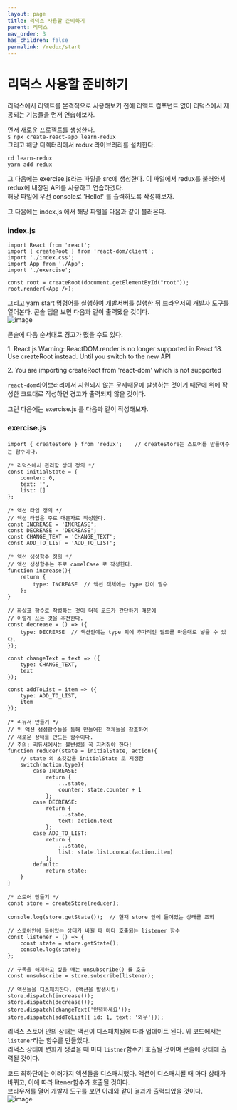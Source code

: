 ```yaml
---
layout: page
title: 리덕스 사용할 준비하기
parent: 리덕스
nav_order: 3
has_children: false
permalink: /redux/start
---
```


# 리덕스 사용할 준비하기

리덕스에서 리액트를 본격적으로 사용해보기 전에 리액트 컴포넌트 없이 리덕스에서 제공되는 기능들을 먼저 연습해보자.  

먼저 새로운 프로젝트를 생성한다.  
`$ npx create-react-app learn-redux`  
그리고 해당 디렉터리에서 redux 라이브러리를 설치한다.  
```
cd learn-redux
yarn add redux
```
그 다음에는 exercise.js라는 파일을 src에 생성한다. 이 파일에서 redux를 불러와서 redux에 내장된 API를 사용하고 연습하겠다.  
해당 파일에 우선 console로 'Hello!' 를 출력하도록 작성해보자.

그 다음에는 index.js 에서 해당 파일을 다음과 같이 불러온다.

### index.js  
```
import React from 'react';
import { createRoot } from 'react-dom/client';
import './index.css';
import App from './App';
import './exercise';

const root = createRoot(document.getElementById("root"));
root.render(<App />);
```

그리고 yarn start 명령어를 실행하여 개발서버를 실행한 뒤 브라우저의 개발자 도구를 열어본다. 콘솔 탭을 보면 다음과 같이 출력됐을 것이다.  
![image](https://user-images.githubusercontent.com/63364990/161878097-2dee13b7-bbcc-4c77-9674-c369dba12d8d.png)

콘솔에 다음 순서대로 경고가 떴을 수도 있다.

1\. React js Warning: ReactDOM.render is no longer supported in React 18. Use createRoot instead. Until you switch to the new API

2\. You are importing createRoot from 'react-dom' which is not supported

`react-dom`라이브러리에서 지원되지 않는 문제때문에 발생하는 것이기 때문에 위에 작성한 코드대로 작성하면 경고가 출력되지 않을 것이다.

그런 다음에는 exercise.js 를 다음과 같이 작성해보자.  

### exercise.js  
```
import { createStore } from 'redux';    // createStore는 스토어를 만들어주는 함수이다.

/* 리덕스에서 관리할 상태 정의 */
const initialState = {
    counter: 0,
    text: '',
    list: []
};

/* 액션 타입 정의 */
// 액션 타입은 주로 대문자로 작성한다.
const INCREASE = 'INCREASE';
const DECREASE = 'DECREASE';
const CHANGE_TEXT = 'CHANGE_TEXT';
const ADD_TO_LIST = 'ADD_TO_LIST';

/* 액션 생성함수 정의 */
// 액션 생성함수는 주로 camelCase 로 작성한다.
function increase(){
    return {
        type: INCREASE  // 액션 객체에는 type 값이 필수
    };
}

// 화살표 함수로 작성하는 것이 더욱 코드가 간단하기 때문에
// 이렇게 쓰는 것을 추천한다.
const decrease = () => ({
    type: DECREASE  // 액션안에는 type 외에 추가적인 필드를 마음대로 넣을 수 있다.
});

const changeText = text => ({
    type: CHANGE_TEXT,
    text
});

const addToList = item => ({
    type: ADD_TO_LIST,
    item
});

/* 리듀서 만들기 */
// 위 액션 생성함수들을 통해 만들어진 객체들을 참조하여
// 새로운 상태를 만드는 함수이다.
// 주의: 리듀서에서는 불변성을 꼭 지켜줘야 한다!
function reducer(state = initialState, action){
    // state 의 초깃값을 initialState 로 지정함
    switch(action.type){
        case INCREASE:
            return {
                ...state,
                counter: state.counter + 1
            };
        case DECREASE:
            return {
                ...state,
                text: action.text
            };
        case ADD_TO_LIST:
            return {
                ...state,
                list: state.list.concat(action.item)
            };
        default:
            return state;
    }
}

/* 스토어 만들기 */
const store = createStore(reducer);

console.log(store.getState());  // 현재 store 안에 들어있는 상태를 조회

// 스토어안에 들어있는 상태가 바뀔 때 마다 호출되는 listener 함수
const listener = () => {
    const state = store.getState();
    console.log(state);
};

// 구독을 해제하고 싶을 때는 unsubscribe() 를 호출
const unsubscribe = store.subscribe(listener);

// 액션들을 디스패치한다. (액션을 발생시킴) 
store.dispatch(increase());
store.dispatch(decrease());
store.dispatch(changeText('안녕하세요'));
store.dispatch(addToList({ id: 1, text: '와우'}));
```

리덕스 스토어 안의 상태는 액션이 디스패치됨에 따라 업데이트 된다. 위 코드에서는 `listener`라는 함수를 만들었다.  
리덕스 상태에 변화가 생겼을 때 마다 `listner`함수가 호출될 것이며 콘솔에 상태에 출력될 것이다.

코드 최하단에는 여러가지 액션들을 디스패치했다. 액션이 디스패치될 때 마다 상태가 바뀌고, 이에 따라 litener함수가 호출될 것이다.  
브라우저를 열어 개발자 도구를 보면 아래와 같이 결과가 출력되었을 것이다.  
![image](https://user-images.githubusercontent.com/63364990/161899295-63622233-95a2-46c3-bcad-89b4607c186c.png)

